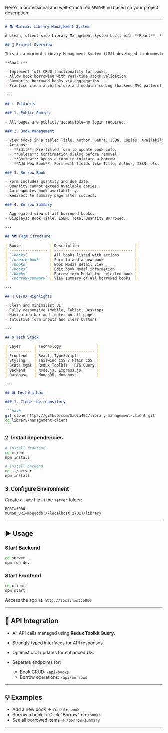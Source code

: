 Here's a professional and well-structured `README.md` based on your project description:

---

````markdown
# 📚 Minimal Library Management System

A clean, client-side Library Management System built with **React**, **Redux Toolkit Query**, and **TypeScript**. This minimalist system allows users to view, manage, and borrow books without authentication or payment integration, focusing purely on functionality and state management.

## 🚀 Project Overview

This is a minimal Library Management System (LMS) developed to demonstrate core CRUD operations, state management with **RTK Query**, and responsive UI design using **React** and **Tailwind CSS**.

**Goals:**

- Implement full CRUD functionality for books.
- Allow book borrowing with real-time stock validation.
- Summarize borrowed books via aggregation.
- Practice clean architecture and modular coding (backend MVC pattern).

---

## ✨ Features

### 1. Public Routes

- All pages are publicly accessible—no login required.

### 2. Book Management

- View books in a table: Title, Author, Genre, ISBN, Copies, Availability.
- Actions:
  - **Edit**: Pre-filled form to update book info.
  - **Delete**: Confirmation dialog before removal.
  - **Borrow**: Opens a form to initiate a borrow.
  - **Add New Book**: Form with fields like Title, Author, ISBN, etc.

### 3. Borrow Book

- Form includes quantity and due date.
- Quantity cannot exceed available copies.
- Auto-updates book availability.
- Redirect to summary page after success.

### 4. Borrow Summary

- Aggregated view of all borrowed books.
- Displays: Book Title, ISBN, Total Quantity Borrowed.

---

## 🗺️ Page Structure

| Route             | Description                         |
| ----------------- | ----------------------------------- |
| `/books`          | All books listed with actions       |
| `/create-book`    | Form to add a new book              |
| `/books`          | Book Modal detail view              |
| `/books`          | Edit book Modal information         |
| `/books`          | Borrow form Modal for selected book |
| `/borrow-summary` | View summary of all borrowed books  |

---

## 🎨 UI/UX Highlights

- Clean and minimalist UI
- Fully responsive (Mobile, Tablet, Desktop)
- Navigation bar and footer on all pages
- Intuitive form inputs and clear buttons

---

## ⚙️ Tech Stack

| Layer      | Technology                |
| ---------- | ------------------------- |
| Frontend   | React, TypeScript         |
| Styling    | Tailwind CSS / Plain CSS  |
| State Mgmt | Redux Toolkit + RTK Query |
| Backend    | Node.js, Express.js       |
| Database   | MongoDB, Mongoose         |

---

## 🛠️ Installation

### 1. Clone the repository

```bash
git clone https://github.com/Sadia492/library-management-client.git
cd library-management-client
```
````

### 2. Install dependencies

```bash
# Install frontend
cd client
npm install

# Install backend
cd ../server
npm install
```

### 3. Configure Environment

Create a `.env` file in the `server` folder:

```env
PORT=5000
MONGO_URI=mongodb://localhost:27017/library
```

---

## ▶️ Usage

### Start Backend

```bash
cd server
npm run dev
```

### Start Frontend

```bash
cd client
npm start
```

Access the app at: `http://localhost:5000`

---

## 🔌 API Integration

- All API calls managed using **Redux Toolkit Query**.
- Strongly typed interfaces for API responses.
- Optimistic UI updates for enhanced UX.
- Separate endpoints for:

  - Book CRUD: `/api/books`
  - Borrow operations: `/api/borrows`

---

## 💡 Examples

- Add a new book → `/create-book`
- Borrow a book → Click "Borrow" on `/books`
- See all borrowed items → `/borrow-summary`

---
